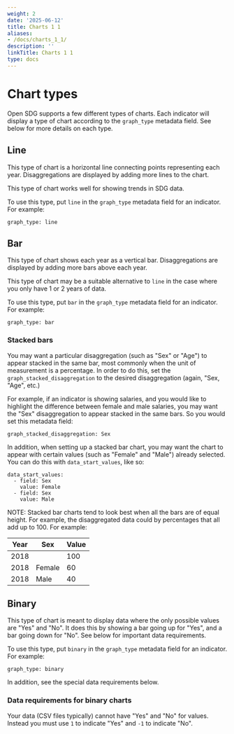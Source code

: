 ```yaml
---
weight: 2
date: '2025-06-12'
title: Charts 1 1
aliases:
- /docs/charts_1_1/
description: ''
linkTitle: Charts 1 1
type: docs
---
```


<h1>Chart types</h1>

Open SDG supports a few different types of charts. Each indicator will display a type of chart according to the `graph_type` metadata field. See below for more details on each type.

## Line

This type of chart is a horizontal line connecting points representing each year. Disaggregations are displayed by adding more lines to the chart.

This type of chart works well for showing trends in SDG data.

To use this type, put `line` in the `graph_type` metadata field for an indicator. For example:

```
graph_type: line
```

## Bar

This type of chart shows each year as a vertical bar. Disaggregations are displayed by adding more bars above each year.

This type of chart may be a suitable alternative to `line` in the case where you only have 1 or 2 years of data.

To use this type, put `bar` in the `graph_type` metadata field for an indicator. For example:

```
graph_type: bar
```

### Stacked bars

You may want a particular disaggregation (such as "Sex" or "Age") to appear stacked in the same bar, most commonly when the unit of measurement is a percentage. In order to do this, set the `graph_stacked_disaggregation` to the desired disaggregation (again, "Sex, "Age", etc.)

For example, if an indicator is showing salaries, and you would like to highlight the difference between female and male salaries, you may want the "Sex" disaggregation to appear stacked in the same bars. So you would set this metadata field:

```
graph_stacked_disaggregation: Sex
```

In addition, when setting up a stacked bar chart, you may want the chart to appear with certain values (such as "Female" and "Male") already selected. You can do this with `data_start_values`, like so:

```
data_start_values:
  - field: Sex
    value: Female
  - field: Sex
    value: Male
```

NOTE: Stacked bar charts tend to look best when all the bars are of equal height. For example, the disaggregated data could by percentages that all add up to 100. For example:

Year | Sex | Value
---  | --- | -----
2018 |     | 100
2018 | Female | 60
2018 | Male | 40

## Binary

This type of chart is meant to display data where the only possible values are "Yes" and "No". It does this by showing a bar going up for "Yes", and a bar going down for "No". See below for important data requirements.

To use this type, put `binary` in the `graph_type` metadata field for an indicator. For example:

```
graph_type: binary
```

In addition, see the special data requirements below.

### Data requirements for binary charts

Your data (CSV files typically) cannot have "Yes" and "No" for values. Instead you must use `1` to indicate "Yes" and `-1` to indicate "No".
